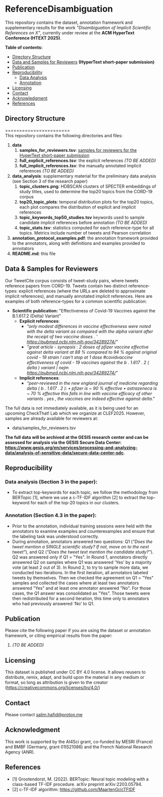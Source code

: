 # ReferenceDisambiguation

<!-- Short Introduction what this repo is about -->
This repository contains the dataset, annotation framework and supplementary results for the work *"Disambiguation of Implicit Scientific References on X"*, currently under review at the **ACM HyperText Conference (HTEXT 2025)**.

__Table of contents:__
- [Directory Structure](#directory-structure)
- [Data and Samples for Reviewers](#data-and-samples-for-reviewers) **(HyperText short-paper submission)**
- [Publication](#publication)
- [Reproducibility](#reproducibility)
  - [Data Analysis](#analysis)
  - [Annotation](#annotation)
- [Licensing](#licensing)
- [Contact](#contact)
- [Acknowledgment](#acknowledgment)
- [References](#references)


## Directory Structure
=======================<br/>
This repository contains the following directories and files:

1. **data**
   1. **samples_for_reviewers.tsv**: <u>samples for reviewers for the HyperText short-paper submission</u>
   3. **full_explicit_references.tsv**: the explicit references *(TO BE ADDED)*
   4. **full_implicit_references.tsv**: the manually annotated implicit references *(TO BE ADDED)*
3. **data_analysis**: supplementary material for the preliminary data analysis (see Section 3 of the research paper)
   1. **topic_clusters.png**: HDBSCAN clusters of SPECTER embeddings of study titles, used to determine the top20 topics from the CORD-19 corpus
   2. **top20_topic_plots**: temporal distribution plots for the top20 topics, each plot compares the distribution of explicit and implicit references 
   3. **topic_keywords_top50_studies.tsv** keywords used to sample candidate implicit references before annotation *(TO BE ADDED)*
   4. **topic_stats.tsv**: statistics computed for each reference-type for all topics. Metrics include number of tweets and Pearson correlation
4. **annotation_protocol_examples.pdf**: the annotation framework provided to the annotators, along with definitions and examples provided to annotators
9. **README.md**: this file

## Data & Samples for Reviewers
Our TweetCite corpus consists of tweet-study pairs, where tweets reference papers from CORD-19. Tweets contain two distinct reference-types: explicit references (where the URLs are deleted to approximate implicit references), and manually annotated implicit references. Here are examples of both reference-types for a common scientific publication:
- **Scientific publication:** "Effectiveness of Covid-19 Vaccines against the B.1.617.2 (Delta) Variant"
    - **Explicit references**:
        - *"only modest differences in vaccine effectiveness were noted with the delta variant as compared with the alpha variant after the receipt of two vaccine doses . ' https://pubmed.ncbi.nlm.nih.gov/34289274/"*
        - *"great article - synopsis : 2 doses of pfizer vaccine effective against delta variant at 88 % compared to 94 % against original covid - 19 strain ! can't stop at 1 dose #covidvaccine effectiveness of covid - 19 vaccines against the b . 1.617 . 2 ( delta ) variant | nejm https://pubmed.ncbi.nlm.nih.gov/34289274/"*
    - **Implicit references**:
        - *"peer-reviewed in the new england journal of medicine regarding delta ( b . 1.617 . 2 ): • pfizer is ~ 90 % effective • astrazeneca is ~ 70 % effective this falls in line with vaccine efficacy of other variants . yes , the vaccines are indeed effective against delta."*

The full data is not immediately available, as it is being used for an upcoming CheckThat! Lab which we organize at CLEF2025. However, samples are already available for reviewers at:
- data/samples_for_reviewers.tsv

**The full data will be archived at the GESIS research center and can be assessed for analysis via the GESIS Secure Data Center: https://www.gesis.org/en/services/processing-and-analyzing-data/analysis-of-sensitive-data/secure-data-center-sdc.**

## Reproducibility
### Data analysis (Section 3 in the paper): 
- To extract top-keywords for each topic, we follow the methodology from BERTopic [1], where we use a c-TF-IDF algorithm [2] to extract the top-keyword for each of the top-20 topics in our clusters.
### Annotation (Section 4.3 in the paper): 
- Prior to the annotation, individual training sessions were held with the annotators to examine examples and counterexamples and ensure that the labeling task was understood correctly.
- During annotation, annotators answered two questions: Q1 (*"Does the tweet mention a SINGLE scientific study? If not, move on to the next tweet"*), and Q2 (*"Does the tweet text mention the candidate study?"*). Q2 was answered only if Q1 = "Yes". In Round 1, annotators directly answered Q2 on samples where Q1 was answered 'Yes' by a majority vote (at least 2 out of 3). In Round 2, to try to sample more data, we conducted two iterations.  In the first iteration, all annotators labeled tweets by themselves. Then we checked the agreement on Q1 = "Yes" samples and collected the cases where at least two annotators answered "Yes" and at least one annotator answered "No". For those cases, the Q1 answer was consolidated as "Yes". Those tweets were then redistributed for a second iteration, this time only to annotators who had previously answered 'No' to Q1.


## Publication
<!-- TODO: Update with correct information once we uploaded the paper somewhere -->
Please cite the following paper if you are using the dataset or annotation framework, or citing empirical results from the paper:

1. *(TO BE ADDED)*

## Licensing
This dataset is published under CC BY 4.0 license. It allows reusers to distribute, remix, adapt, and build upon the material in any medium or format, so long as attribution is given to the creator (https://creativecommons.org/licenses/by/4.0/)

## Contact
Please contact salim.hafid@proton.me

## Acknowledgment
<!-- TODO: Update with french grant number -->
This work is supported by the AI4Sci grant, co-funded by MESRI (France) and BMBF (Germany, grant 01IS21086) and the French National Research Agency (ANR).

## References
- [1] Grootendorst, M. (2022). BERTopic: Neural topic modeling with a class-based TF-IDF procedure. arXiv preprint arXiv:2203.05794.
- [2] c-TF-IDF algorithm: https://github.com/MaartenGr/cTFIDF
